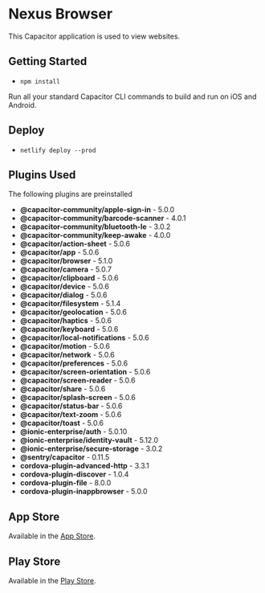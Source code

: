 # Nexus Browser

This Capacitor application is used to view websites.

## Getting Started
- `npm install`

Run all your standard Capacitor CLI commands to build and run on iOS and Android.

## Deploy
- `netlify deploy --prod`

## Plugins Used
The following plugins are preinstalled
<!--- Generated Plugins -->
 - **@capacitor-community/apple-sign-in** - 5.0.0
 - **@capacitor-community/barcode-scanner** - 4.0.1
 - **@capacitor-community/bluetooth-le** - 3.0.2
 - **@capacitor-community/keep-awake** - 4.0.0
 - **@capacitor/action-sheet** - 5.0.6
 - **@capacitor/app** - 5.0.6
 - **@capacitor/browser** - 5.1.0
 - **@capacitor/camera** - 5.0.7
 - **@capacitor/clipboard** - 5.0.6
 - **@capacitor/device** - 5.0.6
 - **@capacitor/dialog** - 5.0.6
 - **@capacitor/filesystem** - 5.1.4
 - **@capacitor/geolocation** - 5.0.6
 - **@capacitor/haptics** - 5.0.6
 - **@capacitor/keyboard** - 5.0.6
 - **@capacitor/local-notifications** - 5.0.6
 - **@capacitor/motion** - 5.0.6
 - **@capacitor/network** - 5.0.6
 - **@capacitor/preferences** - 5.0.6
 - **@capacitor/screen-orientation** - 5.0.6
 - **@capacitor/screen-reader** - 5.0.6
 - **@capacitor/share** - 5.0.6
 - **@capacitor/splash-screen** - 5.0.6
 - **@capacitor/status-bar** - 5.0.6
 - **@capacitor/text-zoom** - 5.0.6
 - **@capacitor/toast** - 5.0.6
 - **@ionic-enterprise/auth** - 5.0.10
 - **@ionic-enterprise/identity-vault** - 5.12.0
 - **@ionic-enterprise/secure-storage** - 3.0.2
 - **@sentry/capacitor** - 0.11.5
 - **cordova-plugin-advanced-http** - 3.3.1
 - **cordova-plugin-discover** - 1.0.4
 - **cordova-plugin-file** - 8.0.0
 - **cordova-plugin-inappbrowser** - 5.0.0
<!--- Generated Plugins End -->

## App Store

Available in the [App Store](https://apps.apple.com/us/app/nexus-web-browser/id6445866986).

## Play Store

Available in the [Play Store](https://play.google.com/store/apps/details?id=com.nexusconcepts.nexus).













